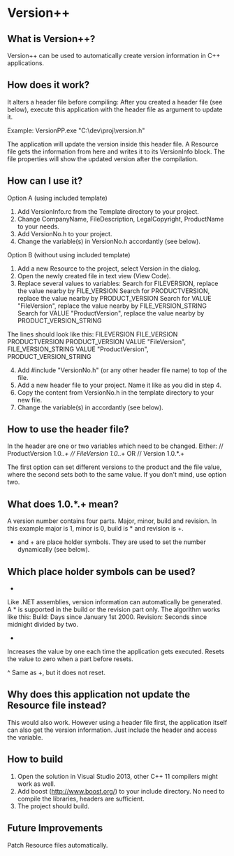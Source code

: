 Version++
=========

What is Version++?
------------------

Version++ can be used to automatically create version information in C++ applications.

How does it work?
-----------------

It alters a header file before compiling:
After you created a header file (see below), execute this application with the header file as argument to update it.

Example:
VersionPP.exe "C:\dev\proj\version.h"

The application will update the version inside this header file. A Resource file gets the information from here and writes it to its VersionInfo block.
The file properties will show the updated version after the compilation.

How can I use it?
-----------------

Option A (using included template)
1. Add VersionInfo.rc from the Template directory to your project.
2. Change CompanyName, FileDescription, LegalCopyright, ProductName to your needs.
3. Add VersionNo.h to your project.
3. Change the variable(s) in VersionNo.h accordantly (see below).

Option B (without using included template)
1. Add a new Resource to the project, select Version in the dialog.
2. Open the newly created file in text view (View Code).
3. Replace several values to variables:
Search for FILEVERSION, replace the value nearby by FILE_VERSION
Search for PRODUCTVERSION, replace the value nearby by PRODUCT_VERSION
Search for VALUE "FileVersion", replace the value nearby by FILE_VERSION_STRING
Search for VALUE "ProductVersion", replace the value nearby by PRODUCT_VERSION_STRING

The lines should look like this:
FILEVERSION FILE_VERSION
PRODUCTVERSION PRODUCT_VERSION
VALUE "FileVersion", FILE_VERSION_STRING
VALUE "ProductVersion", PRODUCT_VERSION_STRING

4. Add #include "VersionNo.h" (or any other header file name) to top of the file.
5. Add a new header file to your project. Name it like as you did in step 4.
6. Copy the content from VersionNo.h in the template directory to your new file.
7. Change the variable(s) in accordantly (see below).

How to use the header file?
---------------------------

In the header are one or two variables which need to be changed. Either:
// ProductVersion 1.0.*.+
// FileVersion 1.0.*.+
OR
// Version 1.0.*.+

The first option can set different versions to the product and the file value, where the second sets both to the same value. If you don't mind, use option two.

What does 1.0.*.+ mean?
-----------------------

A version number contains four parts. Major, minor, build and revision. In this example major is 1, minor is 0, build is * and revision is +.
* and + are place holder symbols. They are used to set the number dynamically (see below).

Which place holder symbols can be used?
---------------------------------------
*
Like .NET assemblies, version information can automatically be generated. A * is supported in the build or the revision part only.
The algorithm works like this:
Build: Days since January 1st 2000.
Revision: Seconds since midnight divided by two.

+
Increases the value by one each time the application gets executed. Resets the value to zero when a part before resets.

^
Same as +, but it does not reset.

Why does this application not update the Resource file instead?
---------------------------------------------------------------

This would also work. However using a header file first, the application itself can also get the version information. Just include the header and access the variable.

How to build
------------

1. Open the solution in Visual Studio 2013, other C++ 11 compilers might work as well.
2. Add boost (http://www.boost.org/) to your include directory. No need to compile the libraries, headers are sufficient.
3. The project should build.

Future Improvements
-------------------

Patch Resource files automatically.